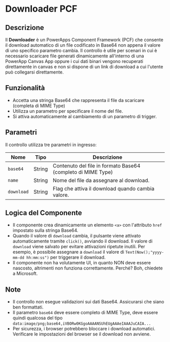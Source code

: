 # Downloader PCF

## Descrizione
Il **Downloader** è un PowerApps Component Framework (PCF) che consente il download automatico di un file codificato in Base64 non appena il valore di uno specifico parametro cambia. Il controllo è utile per scenari in cui è necessario scaricare file generati dinamicamente all'interno di una PowerApp Canvas App oppure i cui dati binari vengono recuperati direttamente in canvas e non si dispone di un link di download a cui l'utente può collegarsi direttamente.

## Funzionalità
- Accetta una stringa Base64 che rappresenta il file da scaricare (completa di MIME Type)
- Utilizza un parametro per specificare il nome del file.
- Si attiva automaticamente al cambiamento di un parametro di trigger.

## Parametri
Il controllo utilizza tre parametri in ingresso:

| Nome       | Tipo   | Descrizione |
|------------|--------|-------------|
| `base64`   | String | Contenuto del file in formato Base64 (completo di MIME Type) |
| `name`     | String | Nome del file da assegnare al download. |
| `download` | String | Flag che attiva il download quando cambia valore. |


## Logica del Componente
- Il componente crea dinamicamente un elemento `<a>` con l'attributo `href` impostato sulla stringa Base64.
- Quando il valore di `download` cambia, il pulsante viene attivato automaticamente tramite `click()`, avviando il download. Il valore di `download` viene salvato per evitare attivazioni ripetute inutili. Per esempio, è possibile assegnare a `download` il valore di `Text(Now();"yyyy-mm-dd hh:mm:ss")` per triggerare il download.
- Il componente non ha volutamente UI, in quanto NON deve essere nascosto, altrimenti non funziona correttamente. Perché? Boh, chiedete a Microsoft.

## Note
- Il controllo non esegue validazioni sui dati Base64. Assicurarsi che siano ben formattati.
- Il parametro `base64` deve essere completo di MIME Type, deve essere quindi qualcosa del tipo `data:image/png;base64,iVBORw0KGgoAAAANSUhEUgAAAeIAAAJuCAIA...`
- Per sicurezza, i browser potrebbero bloccare i download automatici. Verificare le impostazioni del browser se il download non avviene.

